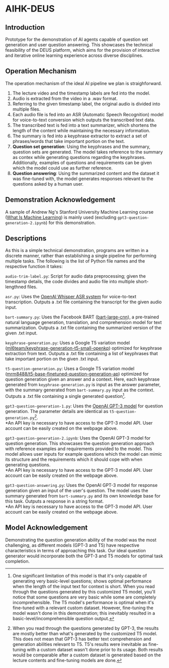 # AIHK-DEUS
## Introduction
Prototype for the demonstration of AI agents capable of question set generation and user question answering. This showcases the technical feasibility of the DEUS platform, which aims for the provision of interactive and iterative online learning experience across diverse disciplines.

## Operation Mechanism
The operation mechanism of the ideal AI pipeline we plan is straighforward.

1. The lecture video and the timestamp labels are fed into the model.
2. Audio is extracted from the video in a .wav format.
3. Referring to the given timestamp label, the original audio is divided into multiple files.
4. Each audio file is fed into an ASR (Automatic Speech Recognition) model for voice-to-text conversion which outputs the transcribed text data.
5. The transcribed text is fed into a text summarizer, which shortens the length of the content while maintaining the necessary information.
6. The summary is fed into a keyphrase extractor to extract a set of phrases/words that take important portion on the text.
7. **Question set generation**: Using the keyphrases and the summary, question sets are generated. The model takes reference to the summary as contex while generating questions regarding the keyphrases. Additionally, examples of questions and requirements can be given which the model could use as further reference.
8. **Question answering**: Using the summarized content and the dataset it was fine-tuned with, the model generates responses relevant to the questions asked by a human user.

## Demonstration Acknowledgement
A sample of Andrew Ng's Stanford University Machine Learning course ([What Is Machine Learning](https://youtu.be/PPLop4L2eGk)) is mainly used (excluding ```gpt3-question-generation-2.ipynb```) for this demonstration.

## Descriptions
As this is a simple technical demonstration, programs are written in a discrete manner, rather than establishing a single pipeline for performing multiple tasks. The following is the list of Python file names and the respective function it takes:

```audio-trim-label.py```: Script for audio data preprocessing; given the timestamp details, the code divides and audio file into multiple short-lengthned files.

```asr.py```: Uses the [OpenAI Whisper ASR system](https://github.com/openai/whisper) for voice-to-text transcription. Outputs a .txt file containing the transcript for the given audio input.

```bart-summary.py```: Uses the Facebook BART ([bart-large-cnn](https://huggingface.co/facebook/bart-large-cnn)), a pre-trained natural language generation, translation, and comprehension model for text summarization. Outputs a .txt file containing the summarized version of the given .txt input.

```keyphrase-generation.py```: Uses a Google T5 variation model ([ml6team/keyphrase-generation-t5-small-openkp](https://huggingface.co/ml6team/keyphrase-generation-t5-small-openkp)) optimized for keyphrase extraction from text. Outputs a .txt file containing a list of keyphrases that take important portion on the given .txt input.

```t5-question-generation.py```: Uses a Google T5 variation model ([mrm8488/t5-base-finetuned-question-generation-ap](https://huggingface.co/mrm8488/t5-base-finetuned-question-generation-ap)) optimized for question generation given an answer and a context. Here, each keyphrase generated from ```keyphrase-generation.py``` is input as the answer parameter, with the summary generated from ```bart-summary.py``` input as the context. Outputs a .txt file containing a single generated question[^1].

[^1]: One significant limitation of this model is that it's only capable of generating very basic-level questions; shows optimal performance when the length of the input text for context is short. When you read through the questions generated by this customized T5 model, you'll notice that some questions are very basic while some are completely incomprehensible. The T5 model's performance is optimal when it's fine-tuned with a relevant custom dataset. However, fine-tuning the model wasn't done in this demonstration; this inevitably resulted in a basic-level/incomprehensible question output.

```gpt3-question-generation-1.py```: Uses the [OpenAI GPT-3 model](https://openai.com/api/) for question generation. The parameter details are identical as ```t5-question-generation.py```[^2].
<br>*An API key is necessary to have access to the GPT-3 model API. User account can be easily created on the webpage above.

[^2]: When you read through the questions generated by GPT-3, the results are mostly better than what's generated by the customized T5 model. This does not mean that GPT-3 has better text comprehension and generation abilities relevant to T5. T5's results were inevitable as fine-tuning with a custom dataset wasn't done prior to its usage. Both results would be comparable after a custom dataset is generated based on the lecture contents and fine-tuning models are done.

```gpt3-question-generation-2.ipynb```: Uses the OpenAI GPT-3 model for question generation. This showcases the question generation approach with reference examples and requirements provided to the model. This model allows user inputs for example questions which the model can mimic its structure and the requirements which it should cope with when generating questions.
<br>*An API key is necessary to have access to the GPT-3 model API. User account can be easily created on the webpage above.

```gpt3-question-answering.py```: Uses the OpenAI GPT-3 model for response generation given an input of the user's question. The model uses the summary generated from ```bart-summary.py``` and its own knowledge base for this task. Outputs a response in a string format.
<br>*An API key is necessary to have access to the GPT-3 model API. User account can be easily created on the webpage above.

## Model Acknowledgement
Demonstrating the question generation ability of the model was the most challenging, as different models (GPT-3 and T5) have respective characteristics in terms of approaching this task. Our ideal question generator would incorporate both the GPT-3 and T5 models for optimal task completion.
